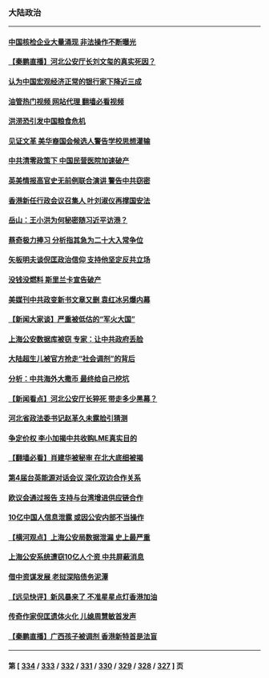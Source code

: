 ### 大陆政治
---
#### [中国核检企业大量涌现 非法操作不断曝光](../../pages/ncid277/n13775207.md?07070845) 
#### [【秦鹏直播】河北公安厅长刘文玺的真实死因？](../../pages/ncid277/n13775180.md?07070845) 
#### [认为中国宏观经济正常的银行家下降近三成](../../pages/ncid277/n13775169.md?07070845) 
#### [油管热门视频 网站代理 翻墙必看视频](http://209.222.30.114:81/youtube.html?07070845)
#### [洪涝恐引发中国粮食危机](../../pages/ncid277/n13775159.md?07070845) 
#### [见证文革 美华裔国会候选人警告学校思想灌输](../../pages/ncid277/n13775021.md?07070845) 
#### [中共清零政策下 中国民营医院加速破产](../../pages/ncid277/n13774881.md?07070845) 
#### [英美情报高官史无前例联合演讲 警告中共窃密](../../pages/ncid277/n13775046.md?07070845) 
#### [香港新任行政会议召集人 叶刘淑仪再撑国安法](../../pages/ncid277/n13774965.md?07070845) 
#### [岳山：王小洪为何秘密随习近平访港？](../../pages/ncid277/n13774491.md?07070845) 
#### [蔡奇极力捧习 分析指其急为二十大入常争位](../../pages/ncid277/n13775009.md?07070845) 
#### [矢板明夫谈倪匡政治信仰 支持他坚定反共立场](../../pages/ncid277/n13774886.md?07070845) 
#### [没钱没燃料 斯里兰卡宣告破产](../../pages/ncid277/n13774927.md?07070845) 
#### [美媒刊中共政变新书文章又删 袁红冰另爆内幕](../../pages/ncid277/n13774840.md?07070845) 
#### [【新闻大家谈】严重被低估的“军火大国”](../../pages/ncid277/n13774488.md?07070845) 
#### [上海公安数据库被窃 专家：让中共政府丢脸](../../pages/ncid277/n13774436.md?07070845) 
#### [大陆超生儿被官方抢走“社会调剂”的背后](../../pages/ncid277/n13774832.md?07070845) 
#### [分析：中共海外大撒币 最终给自己挖坑](../../pages/ncid277/n13774335.md?07070845) 
#### [【新闻看点】河北公安厅长猝死 带走多少黑幕？](../../pages/ncid277/n13774333.md?07070845) 
#### [河北省政法委书记赵革久未露脸引猜测](../../pages/ncid277/n13774573.md?07070845) 
#### [争定价权 李小加揭中共收购LME真实目的](../../pages/ncid277/n13774609.md?07070845) 
#### [【翻墙必看】肖建华被秘审 在北大底细被揭](../../pages/ncid277/n13774429.md?07070845) 
#### [第4届台英能源对话会议 深化双边合作关系](../../pages/ncid277/n13774495.md?07070845) 
#### [欧议会通过报告 支持与台湾增进供应链合作](../../pages/ncid277/n13774466.md?07070845) 
#### [10亿中国人信息泄露 或因公安内部不当操作](../../pages/ncid277/n13774417.md?07070845) 
#### [【横河观点】上海公安局数据泄漏 史上最严重](../../pages/ncid277/n13774347.md?07070845) 
#### [上海公安系统遭窃10亿人个资 中共屏蔽消息](../../pages/ncid277/n13774299.md?07070845) 
#### [借中资谋发展 老挝深陷债务泥潭](../../pages/ncid277/n13774386.md?07070845) 
#### [【远见快评】新风暴来了 不准星星点灯香港加油](../../pages/ncid277/n13774321.md?07070845) 
#### [传奇作家倪匡遗体火化 儿媳周慧敏首发声](../../pages/ncid277/n13774312.md?07070845) 
#### [【秦鹏直播】广西孩子被调剂 香港新特首是法盲](../../pages/ncid277/n13774340.md?07070845) 

---
#### 第 [ [334](./334.md?07070845) / [333](./333.md?07070845) / [332](./332.md?07070845) / [331](./331.md?07070845) / [330](./330.md?07070845) / [329](./329.md?07070845) / [328](./328.md?07070845) / [327](./327.md?07070845) ] 页
